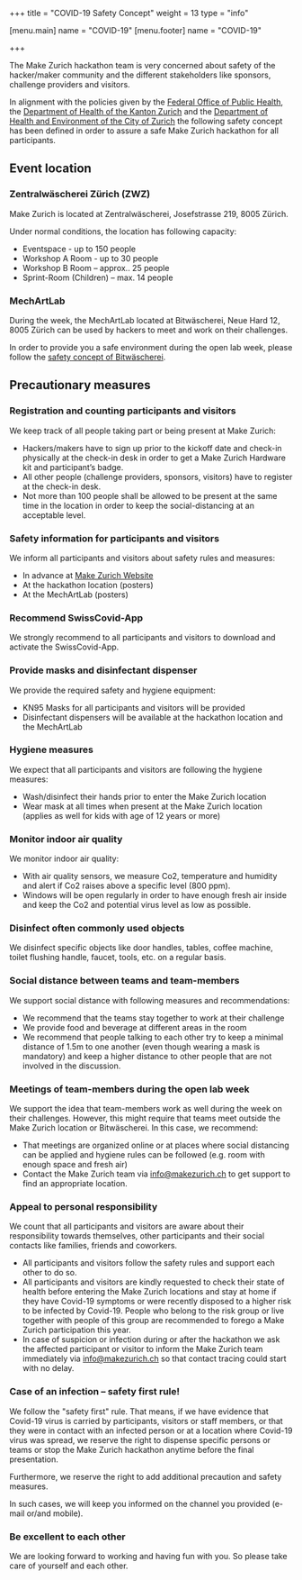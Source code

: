 +++
title = "COVID-19 Safety Concept"
weight = 13
type = "info"

[menu.main]
name = "COVID-19"
[menu.footer]
name = "COVID-19"

+++

The Make Zurich hackathon team is very concerned about safety of the hacker/maker community and the different stakeholders like sponsors, challenge providers and visitors.

In alignment with the policies given by the [Federal Office of Public Health](https://www.bag.admin.ch/bag/en/home/krankheiten/ausbrueche-epidemien-pandemien/aktuelle-ausbrueche-epidemien/novel-cov.html), the [Department of Health of the Kanton Zurich](https://www.zh.ch/de/gesundheit/coronavirus.html) and the [Department of Health and Environment of the City of Zurich](https://www.stadt-zuerich.ch/gud/de/index/gesundheitsversorgung/public-health/coronavirus-sars-cov-2.html) the following safety concept has been defined in order to assure a safe Make Zurich hackathon for all participants.


<!--more-->

## Event location

### Zentralwäscherei Zürich (ZWZ)

Make Zurich is located at Zentralwäscherei, Josefstrasse 219, 8005 Zürich.

Under normal conditions, the location has following capacity:

* Eventspace - up to 150 people
* Workshop A Room - up to 30 people
* Workshop B Room – approx.. 25 people
* Sprint-Room (Children) – max. 14 people

### MechArtLab

During the week, the MechArtLab located at Bitwäscherei, Neue Hard 12, 8005 Zürich can be used by hackers to meet and work on their challenges.

In order to provide you a safe environment during the open lab week, please follow the [safety concept of Bitwäscherei](https://wiki.sgmk-ssam.ch/images/5/52/BIT-25854709-120920-1630-6.pdf).

## Precautionary measures

### Registration and counting participants and visitors

We keep track of all people taking part or being present at Make Zurich:

* Hackers/makers have to sign up prior to the kickoff date and check-in physically at the check-in desk in order to get a Make Zurich Hardware kit and participant’s badge.
* All other people (challenge providers, sponsors, visitors) have to register at the check-in desk.
* Not more than 100 people shall be allowed to be present at the same time in the location in order to keep the social-distancing at an acceptable level.

### Safety information for participants and visitors

We inform all participants and visitors about safety rules and measures:

* In advance at [Make Zurich Website](https://www.makezurich.ch)
* At the hackathon location (posters)
* At the MechArtLab (posters)

### Recommend SwissCovid-App

We strongly recommend to all participants and visitors to download and activate the SwissCovid-App.

### Provide masks and disinfectant dispenser

We provide the required safety and hygiene equipment:

* KN95 Masks for all participants and visitors will be provided
* Disinfectant dispensers will be available at the hackathon location and the MechArtLab

### Hygiene measures

We expect that all participants and visitors are following the hygiene measures:

* Wash/disinfect their hands prior to enter the Make Zurich location
* Wear mask at all times when present at the Make Zurich location (applies as well for kids with age of 12 years or more)

### Monitor indoor air quality

We monitor indoor air quality:

* With air quality sensors, we measure Co2, temperature and humidity and alert if Co2 raises above a specific level (800 ppm).
* Windows will be open regularly in order to have enough fresh air inside and keep the Co2 and potential virus level as low as possible.

### Disinfect often commonly used objects

We disinfect specific objects like door handles, tables, coffee machine, toilet flushing handle, faucet, tools, etc. on a regular basis.

### Social distance between teams and team-members

We support social distance with following measures and recommendations:

* We recommend that the teams stay together to work at their challenge
* We provide food and beverage at different areas in the room
* We recommend that people talking to each other try to keep a minimal distance of 1.5m to one another (even though wearing a mask is mandatory) and keep a higher distance to other people that are not involved in the discussion.

### Meetings of team-members during the open lab week

We support the idea that team-members work as well during the week on their challenges. However, this might require that teams meet outside the Make Zurich location or Bitwäscherei. In this case, we recommend:

* That meetings are organized online or at places where social distancing can be applied and hygiene rules can be followed (e.g. room with enough space and fresh air)
* Contact the Make Zurich team via [info@makezurich.ch](mailto:info@makezurich.ch) to get support to find an appropriate location.

### Appeal to personal responsibility

We count that all participants and visitors are aware about their responsibility towards themselves, other participants and their social contacts like families, friends and coworkers.

* All participants and visitors follow the safety rules and support each other to do so.
* All participants and visitors are kindly requested to check their state of health before entering the Make Zurich locations and stay at home if they have Covid-19 symptoms or were recently disposed to a higher risk to be infected by Covid-19.
People who belong to the risk group or live together with people of this group are recommended to forego a Make Zurich participation this year.
* In case of suspicion or infection during or after the hackathon we ask the affected participant or visitor to inform the Make Zurich team immediately via [info@makezurich.ch](mailto:info@makezurich.ch) so that contact tracing could start with no delay.

### Case of an infection – safety first rule!

We follow the "safety first" rule. That means, if we have evidence that Covid-19 virus is carried by participants, visitors or staff members, or that they were in contact with an infected person or at a location where Covid-19 virus was spread, we reserve the right to dispense specific persons or teams or stop the Make Zurich hackathon anytime before the final presentation.

Furthermore, we reserve the right to add additional precaution and safety measures.

In such cases, we will keep you informed on the channel you provided (e-mail or/and mobile).

### Be excellent to each other

We are looking forward to working and having fun with you. So please take care of yourself and each other.
